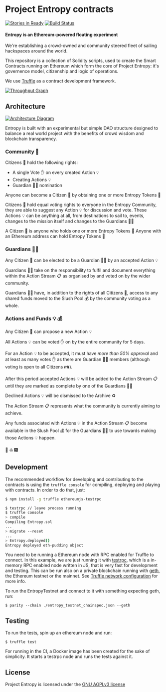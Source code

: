 Project Entropy contracts
===
[![Stories in Ready](https://badge.waffle.io/ProjectEntropy/contracts.png?label=ready&title=Ready)](https://waffle.io/ProjectEntropy/contracts)
[![Build Status](https://travis-ci.org/ProjectEntropy/contracts.svg?branch=master)](https://travis-ci.org/ProjectEntropy/contracts)

#### Entropy is an Ethereum-powered floating experiment

We're establishing a crowd-owned and community steered fleet of sailing hackspaces around the world.

This repository is a collection of Solidity scripts, used to create the Smart Contracts running on Ethereum which form the core of Project Entropy: it's governence model, citizenship and logic of operations.


We use [Truffle](https://github.com/ConsenSys/truffle) as a contract development framework.

[![Throughput Graph](https://graphs.waffle.io/ProjectEntropy/contracts/throughput.svg)](https://waffle.io/ProjectEntropy/contracts/metrics/throughput)

## Architecture

[![Architecture Diagram](https://s3-ap-southeast-2.amazonaws.com/bitboatassets/bitboat/assets/entropyDappDesc-7bbe05db5bc36c1a80ee3c13e24aaf22350c948b788b7cf8e29fb97c6bb3cce7.png?X-Amz-Date=20161124T210606Z&X-Amz-Expires=300&X-Amz-Algorithm=AWS4-HMAC-SHA256&X-Amz-Signature=9a7ce268a93cbb5afe46b1b6b82e6f026e095b249dfa454171205ee39607ac22&X-Amz-Credential=ASIAIS2OVHQA6275XHVQ/20161124/ap-southeast-2/s3/aws4_request&X-Amz-SignedHeaders=Host&x-amz-security-token=FQoDYXdzEMb//////////wEaDK7tRxxuqMSh9xXh1SL6AcXciOUgyOPB15/QnY19D9hWgNi7fVOsICzzBXYAxCEt5pVgMHTU5bhqtfwufhksc7SuOcF2Tc6bL3Prw%2BvCB8tD8BvlQfv3X7dkO41HB9NceaZlCZTXloLrCvL3sD56CWshq2GAQ1ie9VU3nux86G40SDLakQtBqVDlDr%2BdTj8%2ByCH9GCVV2IFPqfJdlcuq2oGTDhaANE9xyFnnpi%2Bm55D8DFb%2BQi0QTfiMGj1x8ydTsPM2L54ij2iAjpPqysqpzii%2B3SYIz7Y3ht%2BDByV3LEpSKY0bNBOEOzHyJqxgfVxuFl3PEwqyxTJmioUwLBUlhS/RIOteO%2B/1iFUo%2BavdwQU%3D)](https://s3-ap-southeast-2.amazonaws.com/bitboatassets/bitboat/assets/entropyDappDesc-7bbe05db5bc36c1a80ee3c13e24aaf22350c948b788b7cf8e29fb97c6bb3cce7.png?X-Amz-Date=20161124T210606Z&X-Amz-Expires=300&X-Amz-Algorithm=AWS4-HMAC-SHA256&X-Amz-Signature=9a7ce268a93cbb5afe46b1b6b82e6f026e095b249dfa454171205ee39607ac22&X-Amz-Credential=ASIAIS2OVHQA6275XHVQ/20161124/ap-southeast-2/s3/aws4_request&X-Amz-SignedHeaders=Host&x-amz-security-token=FQoDYXdzEMb//////////wEaDK7tRxxuqMSh9xXh1SL6AcXciOUgyOPB15/QnY19D9hWgNi7fVOsICzzBXYAxCEt5pVgMHTU5bhqtfwufhksc7SuOcF2Tc6bL3Prw%2BvCB8tD8BvlQfv3X7dkO41HB9NceaZlCZTXloLrCvL3sD56CWshq2GAQ1ie9VU3nux86G40SDLakQtBqVDlDr%2BdTj8%2ByCH9GCVV2IFPqfJdlcuq2oGTDhaANE9xyFnnpi%2Bm55D8DFb%2BQi0QTfiMGj1x8ydTsPM2L54ij2iAjpPqysqpzii%2B3SYIz7Y3ht%2BDByV3LEpSKY0bNBOEOzHyJqxgfVxuFl3PEwqyxTJmioUwLBUlhS/RIOteO%2B/1iFUo%2BavdwQU%3D)


Entropy is built with an experimental but simple DAO structure designed to balance a real world project with the benefits of crowd wisdom and blockchain transparency.

### Community :house_with_garden:
Citizens :two_men_holding_hands: hold the following rights:

- A single Vote :hand: on every created Action :bulb:
- Creating Actions :bulb:
- Guardian :guardsman: nomination

Anyone can become a Citizen :running: by obtaining one or more Entropy Tokens :cookie:

Citizens :two_women_holding_hands: hold equal voting rights to everyone in the Entropy Community, they are able to suggest any Action :bulb: for discussion and vote. These Actions :bulb: can be anything at all, from destinations to sail to, events, changes to the mission itself and changes to the Guardians :guardsman:


A Citizen :running: is anyone who holds one or more Entropy Tokens :cookie: Anyone with an Ethereum address can hold Entropy Tokens :cookie:


### Guardians :guardsman:
Any Citizen :running: can be elected to be a Guardian :guardsman: by an accepted Action :bulb:


Guardians :guardsman: take on the responsibility to fulfil and document everything within the Action Stream :clipboard: as organised by and voted on by the wider community.


Guardians :guardsman: have, in addition to the rights of all Citizens :running:, access to any shared funds moved to the Slush Pool :moneybag: by the community voting as a whole.


### Actions and Funds :bulb: :moneybag:
Any Citizen :running: can propose a new Action :bulb:

All Actions :bulb: can be voted :hand: on by the entire community for 5 days.

For an Action :bulb: to be accepted, it must have *more than 50% approval* and at least as many votes :hand: as there are Guardian :guardsman: members (although voting is open to all Citizens :family:).

After this period accepted Actions :bulb: will be added to the Action Stream :clipboard: until they are marked as complete by one of the Guardians :guardsman:

Declined Actions :bulb: will be dismissed to the Archive :recycle:

The Action Stream :clipboard: represents what the community is currently aiming to achieve.

Any funds associated with Actions :bulb: in the Action Stream :clipboard: become available in the Slush Pool :moneybag: for the Guardians :guardsman: to use towards making those Actions :bulb: happen.

:rainbow: :sailboat: :fireworks:

## Development

The recommended workflow for developing and contributing to the contracts is using the `truffle console` for compiling, deploying and playing with contracts. In order to do that, just:

```sh
$ npm install -g truffle ethereumjs-testrpc

$ testrpc // leave process running
$ truffle console
> compile
Compiling Entropy.sol
...
> migrate --reset
...
> Entropy.deployed()
Entropy deployed eth-pudding object
```

You need to be running a Ethereum node with RPC enabled for Truffle to connect. In this example, we are just running it with [testrpc](https://github.com/ethereumjs/testrpc), which is a in-memory RPC enabled node written in JS, that is very fast for development and testing. This can be run also on a private blockchain running with [geth](https://github.com/ethereum/go-ethereum), the Ethereum testnet or the mainnet. See [Truffle network configuration](http://truffleframework.com/docs/advanced/networks) for more info.

To run the EntropyTestnet and connect to it with something expecting geth, run:

    $ parity --chain ./entropy_testnet_chainspec.json --geth


## Testing

To run the tests, spin up an ethereum node and run:

    $ truffle test

For running in the CI, a Docker image has been created for the sake of simplicity. It starts a testrpc node and runs the tests against it.



## License

Project Entropy is licensed under the [GNU AGPLv3 license](https://github.com/ProjectEntropy/contracts/blob/master/LICENSE.md)
